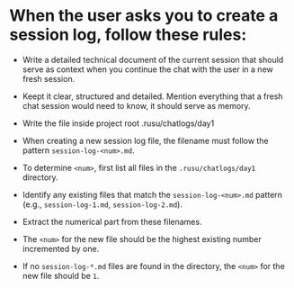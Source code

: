 # When the user asks you to create a session log, follow these rules:
- Write a detailed technical document of the current session that should serve as context when you continue the chat with the user in a new fresh session.
- Keept it clear, structured and detailed. Mention everything that a fresh chat session would need to know, it should serve as memory.

- Write the file inside project root .rusu/chatlogs/day1
- When creating a new session log file, the filename must follow the pattern `session-log-<num>.md`.
- To determine `<num>`, first list all files in the `.rusu/chatlogs/day1` directory.
- Identify any existing files that match the `session-log-<num>.md` pattern (e.g., `session-log-1.md`, `session-log-2.md`).
- Extract the numerical part from these filenames.
- The `<num>` for the new file should be the highest existing number incremented by one.
- If no `session-log-*.md` files are found in the directory, the `<num>` for the new file should be `1`.


